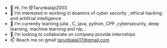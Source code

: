 - 👋 Hi, I’m @Tarunbalaji2003
- 👀 I’m interested in working in doamins of cyber security , ethical hacking and aritifcial intelligence
- 🌱 I’m currently learning julia , C, java, python, CPP ,cybersecurity, deep learning, machine learning and nlp...
- 💞️ I’m looking to collaborate on company provide internships
- 📫 Reach me on gmail tarunbalaji17@gmail.com

<!---
Tarunbalaji2003/Tarunbalaji2003 is a ✨ special ✨ repository because its `README.md` (this file) appears on your GitHub profile.
You can click the Preview link to take a look at your changes.
--->
